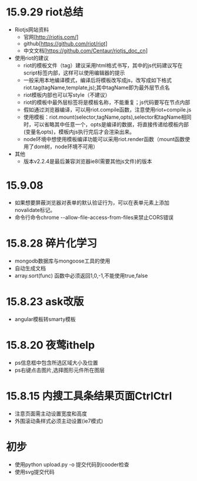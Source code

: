 # 15.9.29 riot总结
* Riotjs网站资料
  * 官网[http://riotjs.com/]
  * github[https://github.com/riot/riot]
  * 中文文档[https://github.com/Centaur/riotjs_doc_cn]
* 使用riot的建议
  * riot的模板文件（tag）建议采用html格式书写，其中的js代码建议写在script标签内部，这样可以使用编辑器的提示
  * 一般采用本地编译模式，编译后将模板改写成js，改写成如下格式riot.tag(tagName,template,js);其中tagName即为最外层节点名
  * riot模板内部也可以写style（不建议）
  * riot的模板中最外层标签将是模板名称，不能重复；js代码要写在节点内部
  * 假如通过浏览器编译，可以用riot.compile函数，注意使用riot+compile.js
  * 使用模板：riot.mount(selector,tagName,opts),selector和tagName相同时，可以省略其中任意一个，opts是编译的数据，将直接传递给模板内部(变量名opts)，模板内js执行完后才会渲染出来。
  * node环境中想使用模板编译功能可以采用riot.render函数（mount函数使用了dom树，node环境不可用）
* 其他
  * 版本v2.2.4是最后兼容浏览器ie8(需要其他js文件)的版本

# 15.9.08
 * 如果想要屏蔽浏览器对表单的默认验证行为，可以在表单元素上添加novalidate标记。
 * 命令行命令chrome --allow-file-access-from-files来禁止CORS错误

# 15.8.28 碎片化学习
 * mongodb数据库与mongoose工具的使用
 * 自动生成文档
 * array.sort(func) 函数中必须返回1,0,-1,不能使用true,false

# 15.8.23 ask改版
 * angular模板转smarty模板

# 15.8.20 夜莺ithelp
 * ps信息框中包含所选区域大小及位置
 * ps右键点击图片,选择图形元件所在图层

# 15.8.15 内搜工具条结果页面CtrlCtrl
 * 注意页面需主动设置宽度和高度<input id="HideNode" type="hidden" dwHeight="<?php echo $height; ?>" dwWidth="533" />
 * 外围滚动条样式必须主动设置(ie7模式)

# 初步
 * 使用python upload.py -o 提交代码到cooder检查
 * 使用svg提交代码
